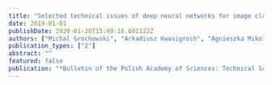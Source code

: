 ```yaml
---
title: "Selected technical issues of deep neural networks for image classification purposes"
date: 2019-01-01
publishDate: 2020-01-20T15:49:16.601122Z
authors: ["Michal Grochowski", "Arkadiusz Kwasigroch", "Agnieszka Mikolajczyk"]
publication_types: ["2"]
abstract: ""
featured: false
publication: "*Bulletin of the Polish Academy of Sciences: Technical Sciences*"
---
```


